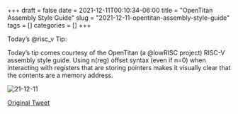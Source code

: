 +++ 
draft = false
date = 2021-12-11T00:10:34-06:00
title = "OpenTitan Assembly Style Guide"
slug = "2021-12-11-opentitan-assembly-style-guide" 
tags = []
categories = []
+++

Today’s @risc_v Tip:

Today’s tip comes courtesy of the OpenTitan (a @lowRISC project) RISC-V assembly style guide. Using n(reg) offset syntax (even if n=0) when interacting with registers that are storing pointers makes it visually clear that the contents are a memory address.

![21-12-11](../../static/risc-v-tips/21-12-11.jpeg)

[Original Tweet](https://twitter.com/hasheddan/status/1469707246909198341?s=20)